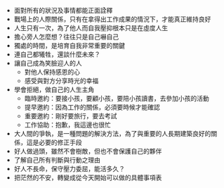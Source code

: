 - 面對所有的狀況及事情都能正面詮釋
- 戰場上的人際關係，只有在拿得出工作成果的情況下，才能真正維持良好
- 人生只有一次，為了他人而自我壓抑根本只是在虛度人生
- 擔心旁人怎麼想？往往只是自己嚇自己
- 獨處的時間，是培育自我非常重要的關鍵
- 連自己都犧牲，還談什麼未來？
- 讓自己成為笑臉迎人的人
  - 對他人保持感恩的心
  - 感受與對方分享時光的幸福
- 學會拒絕，做自己的人生主角
  - 臨時邀約：要接小孩，要顧小孩，要陪小孩讀書，去參加小孩的活動
  - 提早邀約：因為工作的關係，必須要時候才能確認
  - 重要邀約：剛好要旅行，要去考試
  - 工作協助：抱歉，我這邊也很忙
- 大人間的爭執，是一種問題的解決方法，為了與重要的人長期建築良好的關係，這是必要的修正手段
- 好人做過頭，雖然不會樹敵，但也不會保護自己的夥伴
- 了解自己所有判斷與行動之理由
- 好人不長命，保守壓力委屈，能活多久？
- 把茫然的不安，轉變成從今天開始可以做的具體事項表

